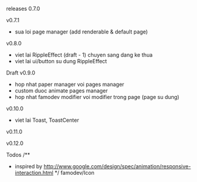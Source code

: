 releases 0.7.0

v0.7.1
 - sua loi page manager (add renderable & default page)

v0.8.0
- viet lai RippleEffect (draft - 1)
  chuyen sang dang ke thua
- viet lai ui/button su dung RippleEffect

Draft
v0.9.0
- hop nhat paper manager voi pages manager
- custom duoc animate pages manager
- hop nhat famodev modifier voi modifier trong page (page su dung)


v0.10.0
- viet lai Toast, ToastCenter

v0.11.0

v0.12.0


Todos
/**
 * inspired by http://www.google.com/design/spec/animation/responsive-interaction.html
 */
famodev/Icon
